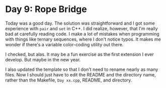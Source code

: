 # Day 9: Rope Bridge

Today was a good day. The solution was straightforward and I got some experience with `pair` and `set` in C++.
I did realize, however, that I'm really bad at carefully reading code.
I make a lot of mistakes when programming with things like ternary sequences, where I don't notice typos.
It makes me wonder if there's a variable color-coding utility out there.

I checked, but alas. It may be a fun exercise as the first extension I ever develop. But maybe in the new year.

I also updated the template so that I don't need to rename nearly as many files.
Now I should just have to edit the README and the directory name, rather than the Makefile, `Day xx.cpp`, README, and directory.
